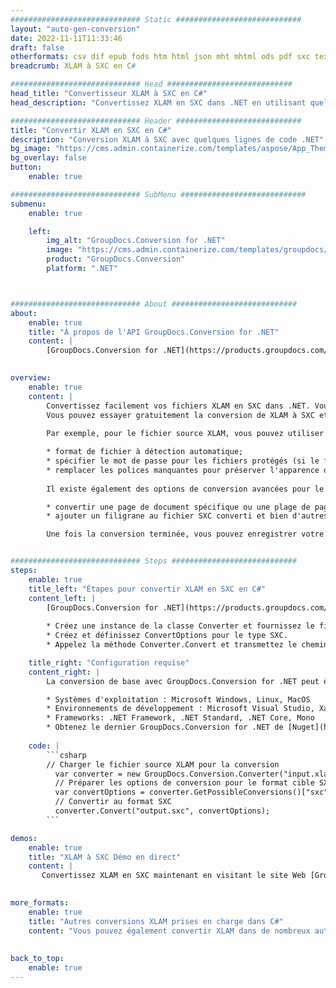 ```yaml
---
############################# Static ############################
layout: "auto-gen-conversion"
date: 2022-11-11T11:33:46
draft: false
otherformats: csv dif epub fods htm html json mht mhtml ods pdf sxc tex tsv xlam xls xlsb xlsm xlsx xlt xltm xltx xml xps
breadcrumb: XLAM à SXC en C#

############################# Head ############################
head_title: "Convertisseur XLAM à SXC en C#"
head_description: "Convertissez XLAM en SXC dans .NET en utilisant quelques lignes de code. Utilisez l'API de conversion de documents GroupDocs pour convertir plus de 160 formats de fichiers."

############################# Header ############################
title: "Convertir XLAM en SXC en C#"
description: "Conversion XLAM à SXC avec quelques lignes de code .NET"
bg_image: "https://cms.admin.containerize.com/templates/aspose/App_Themes/V3/images/bg/header1.png"
bg_overlay: false
button:
    enable: true

############################# SubMenu ############################
submenu:
    enable: true

    left:
        img_alt: "GroupDocs.Conversion for .NET"
        image: "https://cms.admin.containerize.com/templates/groupdocs/images/product-logos/90x90-noborder/groupdocs-conversion-net.png"
        product: "GroupDocs.Conversion"
        platform: ".NET"



############################# About ############################
about:
    enable: true
    title: "À propos de l'API GroupDocs.Conversion for .NET"
    content: |
        [GroupDocs.Conversion for .NET](https://products.groupdocs.com/conversion/net/) peut être utilisé pour convertir Microsoft Word, Excel, PowerPoint, PDF, Visio et d'autres formats. GroupDocs.Conversion est une API autonome adaptée aux systèmes back-end et internes nécessitant des performances élevées. Il ne dépend d'aucun logiciel tel que Microsoft ou Open Office.
    

overview:
    enable: true
    content: |
        Convertissez facilement vos fichiers XLAM en SXC dans .NET. Vous pouvez utiliser seulement quelques lignes de code C# dans n'importe quelle plate-forme de votre choix comme - Windows, Linux, macOS.
        Vous pouvez essayer gratuitement la conversion de XLAM à SXC et évaluer la qualité des résultats de conversion. En plus des scénarios de conversion de fichiers simples, vous pouvez essayer des options plus avancées pour charger le fichier source XLAM et pour enregistrer le résultat de sortie SXC. 
        
        Par exemple, pour le fichier source XLAM, vous pouvez utiliser les options de chargement suivantes :

        * format de fichier à détection automatique;
        * spécifier le mot de passe pour les fichiers protégés (si le format de fichier le prend en charge);
        * remplacer les polices manquantes pour préserver l'apparence du document.
        
        Il existe également des options de conversion avancées pour le fichier SXC :

        * convertir une page de document spécifique ou une plage de pages;
        * ajouter un filigrane au fichier SXC converti et bien d'autres.

        Une fois la conversion terminée, vous pouvez enregistrer votre fichier SXC dans le chemin du fichier local ou dans tout stockage tiers tel que FTP, Amazon S3, Google Drive, Dropbox, etc. Veuillez noter - pour convertir XLAM en SXC aucun logiciel supplémentaire n'est nécessaire - comme MS Office, Open Office, Adobe Acrobat Reader, etc.


############################# Steps ############################
steps:
    enable: true
    title_left: "Étapes pour convertir XLAM en SXC en C#"
    content_left: |
        [GroupDocs.Conversion for .NET](https://products.groupdocs.com/conversion/net/) permet aux développeurs de convertir facilement un fichier XLAM en SXC avec quelques lignes de code.
        
        * Créez une instance de la classe Converter et fournissez le fichier XLAM avec le chemin complet
        * Créez et définissez ConvertOptions pour le type SXC.
        * Appelez la méthode Converter.Convert et transmettez le chemin complet et le format (SXC) en tant que paramètre

    title_right: "Configuration requise"
    content_right: |
        La conversion de base avec GroupDocs.Conversion for .NET peut être effectuée en quelques étapes simples. Nos API sont prises en charge sur toutes les principales plates-formes et systèmes d'exploitation. Avant d'exécuter le code ci-dessous, assurez-vous que les prérequis suivants sont installés sur votre système.

        * Systèmes d'exploitation : Microsoft Windows, Linux, MacOS
        * Environnements de développement : Microsoft Visual Studio, Xamarin, MonoDevelop
        * Frameworks: .NET Framework, .NET Standard, .NET Core, Mono
        * Obtenez le dernier GroupDocs.Conversion for .NET de [Nuget](https://www.nuget.org/packages/groupdocs.conversion)
         
    code: |
        ```csharp    
        // Charger le fichier source XLAM pour la conversion
          var converter = new GroupDocs.Conversion.Converter("input.xlam");
          // Préparer les options de conversion pour le format cible SXC
          var convertOptions = converter.GetPossibleConversions()["sxc"].ConvertOptions;
          // Convertir au format SXC
          converter.Convert("output.sxc", convertOptions);
        ```

demos:
    enable: true
    title: "XLAM à SXC Démo en direct"
    content: |
       Convertissez XLAM en SXC maintenant en visitant le site Web [GroupDocs.Conversion App](https://products.groupdocs.app/conversion/family). La démo en ligne présente les avantages suivants
          

more_formats:
    enable: true
    title: "Autres conversions XLAM prises en charge dans C#"
    content: "Vous pouvez également convertir XLAM dans de nombreux autres formats de fichiers. Veuillez consulter la liste ci-dessous."
       
       
back_to_top:
    enable: true
---
```

